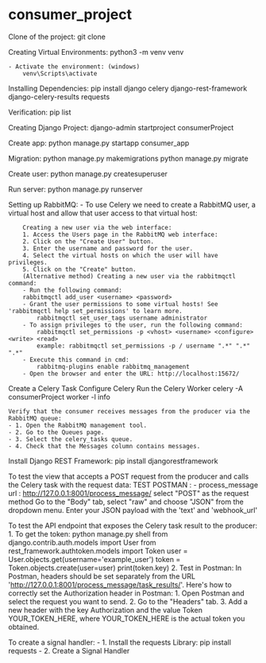 # consumer_project

Clone of the project:
    git clone <url>

Creating Virtual Environments:
    python3 -m venv venv

    - Activate the environment: (windows)
        venv\Scripts\activate

Installing Dependencies:
    pip install django celery django-rest-framework django-celery-results requests

Verification:
    pip list

Creating Django Project:
    django-admin startproject consumerProject

Create app:
    python manage.py startapp consumer_app

Migration:
    python manage.py makemigrations
    python manage.py migrate

Create user:
    python manage.py createsuperuser

Run server:
    python manage.py runserver

Setting up RabbitMQ:
    - To use Celery we need to create a RabbitMQ user, a virtual host and allow that user access to that virtual host:

        Creating a new user via the web interface:
        1. Access the Users page in the RabbitMQ web interface:
        2. Click on the "Create User" button.
        3. Enter the username and password for the user.
        4. Select the virtual hosts on which the user will have privileges.
        5. Click on the "Create" button.
        (Alternative method) Creating a new user via the rabbitmqctl command:
        - Run the following command:
        rabbitmqctl add_user <username> <password>
        - Grant the user permissions to some virtual hosts! See 'rabbitmqctl help set_permissions' to learn more.
            rabbitmqctl set_user_tags username administrator
        - To assign privileges to the user, run the following command:
            rabbitmqctl set_permissions -p <vhost> <username> <configure> <write> <read>
            example: rabbitmqctl set_permissions -p / username ".*" ".*" ".*"
        - Execute this command in cmd:
            rabbitmq-plugins enable rabbitmq_management
        - Open the browser and enter the URL: http://localhost:15672/

Create a Celery Task
Configure Celery
Run the Celery Worker
    celery -A consumerProject worker -l info

    Verify that the consumer receives messages from the producer via the RabbitMQ queue:
    - 1. Open the RabbitMQ management tool.
    - 2. Go to the Queues page.
    - 3. Select the celery_tasks queue.
    - 4. Check that the Messages column contains messages.

Install Django REST Framework:
    pip install djangorestframework

To test the view that accepts a POST request from the producer and calls the Celery task with the request data:
    TEST POSTMAN :
    - process_message 
        url : http://127.0.0.1:8001/process_message/
        select "POST" as the request method
        Go to the "Body" tab, select "raw" and choose "JSON" from the dropdown menu. Enter your JSON payload with the 'text' and 'webhook_url'

To test the API endpoint that exposes the Celery task result to the producer:
    1. To get the token:
        python manage.py shell
        from django.contrib.auth.models import User
        from rest_framework.authtoken.models import Token
        user = User.objects.get(username='example_user')
        token = Token.objects.create(user=user)
        print(token.key)
    2. Test in Postman:
        In Postman, headers should be set separately from the URL 'http://127.0.0.1:8001/process_message/task_results/'. Here's how to correctly set the Authorization header in Postman:
            1. Open Postman and select the request you want to send.
            2. Go to the "Headers" tab.
            3. Add a new header with the key Authorization and the value Token YOUR_TOKEN_HERE, where YOUR_TOKEN_HERE is the actual token you obtained.

To create a signal handler:
    - 1. Install the requests Library:
        pip install requests
    - 2. Create a Signal Handler